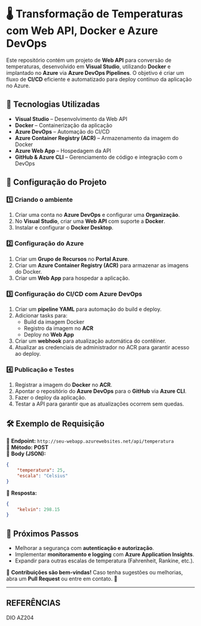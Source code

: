 # 🌡️ Transformação de Temperaturas com Web API, Docker e Azure DevOps  

Este repositório contém um projeto de **Web API** para conversão de temperaturas, desenvolvido em **Visual Studio**, utilizando **Docker** e implantado no **Azure** via **Azure DevOps Pipelines**. O objetivo é criar um fluxo de **CI/CD** eficiente e automatizado para deploy contínuo da aplicação no Azure.  

## 📌 Tecnologias Utilizadas  

- **Visual Studio** – Desenvolvimento da Web API  
- **Docker** – Containerização da aplicação  
- **Azure DevOps** – Automação do CI/CD  
- **Azure Container Registry (ACR)** – Armazenamento da imagem do Docker  
- **Azure Web App** – Hospedagem da API  
- **GitHub & Azure CLI** – Gerenciamento de código e integração com o DevOps  

## 🚀 Configuração do Projeto  

### 1️⃣ **Criando o ambiente**  

1. Criar uma conta no **Azure DevOps** e configurar uma **Organização**.  
2. No **Visual Studio**, criar uma **Web API** com suporte a **Docker**.  
3. Instalar e configurar o **Docker Desktop**.  

### 2️⃣ **Configuração do Azure**  

1. Criar um **Grupo de Recursos** no **Portal Azure**.  
2. Criar um **Azure Container Registry (ACR)** para armazenar as imagens do Docker.  
3. Criar um **Web App** para hospedar a aplicação.  

### 3️⃣ **Configuração do CI/CD com Azure DevOps**  

1. Criar um **pipeline YAML** para automação do build e deploy.  
2. Adicionar tasks para:  
   - Build da imagem Docker  
   - Registro da imagem no **ACR**  
   - Deploy no **Web App**  
3. Criar um **webhook** para atualização automática do contêiner.  
4. Atualizar as credenciais de administrador no ACR para garantir acesso ao deploy.  

### 4️⃣ **Publicação e Testes**  

1. Registrar a imagem do **Docker** no **ACR**.  
2. Apontar o repositório do **Azure DevOps** para o **GitHub** via **Azure CLI**.  
3. Fazer o deploy da aplicação.  
4. Testar a API para garantir que as atualizações ocorrem sem quedas.  

## 🛠 **Exemplo de Requisição**  

📍 **Endpoint:** `http://seu-webapp.azurewebsites.net/api/temperatura`  
📍 **Método:** **POST**  
📍 **Body (JSON):**  
```json
{
    "temperatura": 25,
    "escala": "Celsius"
}
```  
📍 **Resposta:**  
```json
{
    "kelvin": 298.15
}
```  

## 🔗 **Próximos Passos**  

- Melhorar a segurança com **autenticação e autorização**.  
- Implementar **monitoramento e logging** com **Azure Application Insights**.  
- Expandir para outras escalas de temperatura (Fahrenheit, Rankine, etc.).  

💬 **Contribuições são bem-vindas!** Caso tenha sugestões ou melhorias, abra um **Pull Request** ou entre em contato. 🚀  

---
## REFERÊNCIAS 
DIO AZ204

